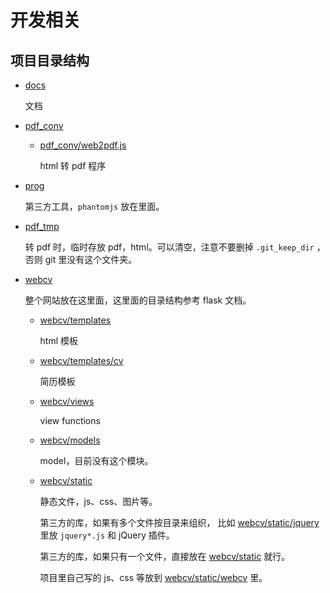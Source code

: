 # 开发相关

## 项目目录结构

-   [docs](../docs)

    文档

-   [pdf_conv](../pdf_conv)

    -   [pdf_conv/web2pdf.js](../pdf_conv/web2pdf.js)

        html 转 pdf 程序

-   [prog](../prog)

    第三方工具，`phantomjs` 放在里面。
    
-   [pdf_tmp](../pdf_tmp)

    转 pdf 时，临时存放 pdf，html。可以清空，注意不要删掉 `.git_keep_dir` ，
    否则 git 里没有这个文件夹。
    
-   [webcv](../webcv)

    整个网站放在这里面，这里面的目录结构参考 flask 文档。
        
    -   [webcv/templates](../webcv/templates)
    
        html 模板
        
    -   [webcv/templates/cv](../webcv/templates/cv)
    
        简历模板
        
    -   [webcv/views](../webcv/views)
    
        view functions
    
    -   [webcv/models](../webcv/models)
    
        model，目前没有这个模块。
        
    -   [webcv/static](../webcv/static)
    
        静态文件，js、css、图片等。
        
        第三方的库，如果有多个文件按目录来组织，
        比如 [webcv/static/jquery](../[webcv/static/jquery) 里放 `jquery*.js` 和 jQuery 插件。
        
        第三方的库，如果只有一个文件，直接放在 [webcv/static](../webcv/static) 就行。
        
        项目里自己写的 js、css 等放到 [webcv/static/webcv](../webcv/static/webcv) 里。

